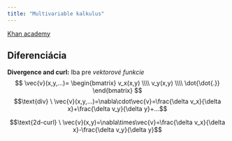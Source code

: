 ```yaml
---
title: "Multivariable kalkulus"
---
```


[Khan academy](https://www.khanacademy.org/math/multivariable-calculus)

## Diferenciácia
**Divergence and curl:**
Iba pre *vektorové funkcie*
$$ \vec{v}(x,y,...)= \begin{bmatrix} v_x(x,y) \\\\ v_y(x,y) \\\\ \dot{\dot{.}} \end{bmatrix} $$
$$\text{div} \ \vec{v}(x,y,...)=\nabla\cdot\vec{v}=\frac{\delta v_x}{\delta x}+\frac{\delta v_y}{\delta y}+...$$

$$\text{2d-curl} \ \vec{v}(x,y)=\nabla\times\vec{v}=\frac{\delta v_x}{\delta x}-\frac{\delta v_y}{\delta y}$$

